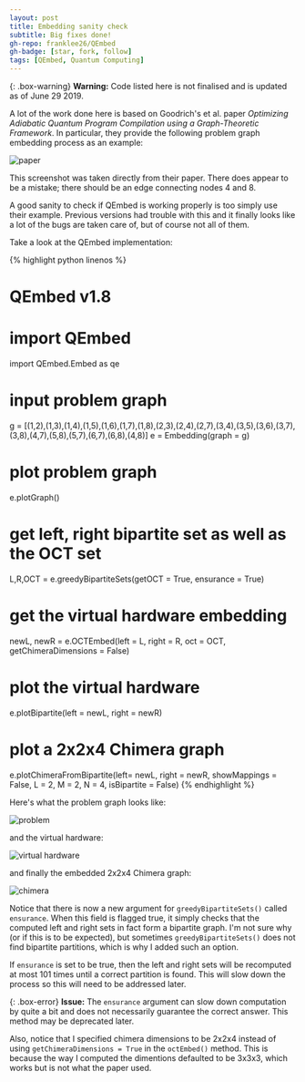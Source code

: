 ```yaml
---
layout: post
title: Embedding sanity check
subtitle: Big fixes done!
gh-repo: franklee26/QEmbed
gh-badge: [star, fork, follow]
tags: [QEmbed, Quantum Computing]
---
```


{: .box-warning}
**Warning:** Code listed here is not finalised and is updated as of June 29 2019.

A lot of the work done here is based on Goodrich's et al. paper *Optimizing Adiabatic Quantum Program Compilation using a Graph-Theoretic Framework*. In particular, they provide the following problem graph embedding process as an example:

![paper](https://i.imgur.com/NZbX3Ne.png)

This screenshot was taken directly from their paper. There does appear to be a mistake; there should be an edge connecting nodes 4 and 8. 

A good sanity to check if QEmbed is working properly is too simply use their example. Previous versions had trouble with this and it finally looks like a lot of the bugs are taken care of, but of course not all of them.

Take a look at the QEmbed implementation: 

{% highlight python linenos %}
# QEmbed v1.8
# import QEmbed
import QEmbed.Embed as qe 

# input problem graph
g = [(1,2),(1,3),(1,4),(1,5),(1,6),(1,7),(1,8),(2,3),(2,4),(2,7),(3,4),(3,5),(3,6),(3,7),(3,8),(4,7),(5,8),(5,7),(6,7),(6,8),(4,8)]
e = Embedding(graph = g)

# plot problem graph
e.plotGraph()

# get left, right bipartite set as well as the OCT set
L,R,OCT = e.greedyBipartiteSets(getOCT = True, ensurance = True)

# get the virtual hardware embedding
newL, newR = e.OCTEmbed(left = L, right = R, oct = OCT, getChimeraDimensions = False)

# plot the virtual hardware
e.plotBipartite(left = newL, right = newR)

# plot a 2x2x4 Chimera graph
e.plotChimeraFromBipartite(left= newL, right = newR, showMappings = False, L = 2, M = 2, N = 4, isBipartite = False)
{% endhighlight %}

Here's what the problem graph looks like:

![problem](https://i.imgur.com/yTUMj7j.png)

and the virtual hardware:

![virtual hardware](https://i.imgur.com/lM2gSIz.png)

and finally the embedded 2x2x4 Chimera graph:

![chimera](https://i.imgur.com/QYrzGrA.png)

Notice that there is now a new argument for `greedyBipartiteSets()` called `ensurance`. When this field is flagged true, it simply checks that the computed left and right sets in fact form a bipartite graph. I'm not sure why (or if this is to be expected), but sometimes `greedyBipartiteSets()` does not find bipartite partitions, which is why I added such an option. 

If `ensurance` is set to be true, then the left and right sets will be recomputed at most 101 times until a correct partition is found. This will slow down the process so this will need to be addressed later.

{: .box-error}
**Issue:** The `ensurance` argument can slow down computation by quite a bit and does not necessarily guarantee the correct answer. This method may be deprecated later.

Also, notice that I specified chimera dimensions to be 2x2x4 instead of using `getChimeraDimensions = True` in the `octEmbed()` method. This is because the way I computed the dimentions defaulted to be 3x3x3, which works but is not what the paper used.